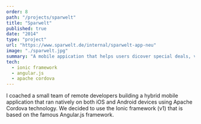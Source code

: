 ```yaml
---
order: 8
path: "/projects/sparwelt"
title: "Sparwelt"
published: true
date: "2014"
type: "project"
url: "https://www.sparwelt.de/internal/sparwelt-app-neu"
image: "./sparwelt.jpg"
summary: "A mobile appication that helps users dicover special deals, vouchers, gifts and more."
tech:
  - ionic framework
  - angular.js
  - apache cordova
---
```


I coached a small team of remote developers building a hybrid mobile application that ran natively on both iOS and Android devices using Apache Cordova technology. We decided to use the Ionic framework (v1) that is based on the famous Angular.js framework.
